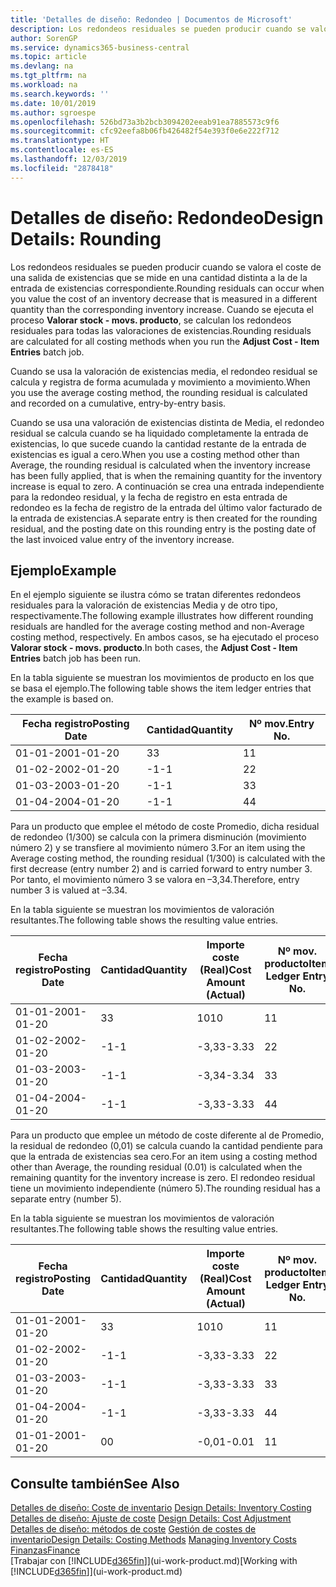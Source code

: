 ```yaml
---
title: 'Detalles de diseño: Redondeo | Documentos de Microsoft'
description: Los redondeos residuales se pueden producir cuando se valora el coste de una salida de existencias que se mide en una cantidad distinta a la de la entrada de existencias correspondiente. Cuando se ejecuta el proceso **Valorar stock - movs. producto**, se calculan los redondeos residuales para todas las valoraciones de existencias.
author: SorenGP
ms.service: dynamics365-business-central
ms.topic: article
ms.devlang: na
ms.tgt_pltfrm: na
ms.workload: na
ms.search.keywords: ''
ms.date: 10/01/2019
ms.author: sgroespe
ms.openlocfilehash: 526bd73a3b2bcb3094202eeab91ea7885573c9f6
ms.sourcegitcommit: cfc92eefa8b06fb426482f54e393f0e6e222f712
ms.translationtype: HT
ms.contentlocale: es-ES
ms.lasthandoff: 12/03/2019
ms.locfileid: "2878418"
---
```

# <a name="design-details-rounding"></a><span data-ttu-id="76abe-104">Detalles de diseño: Redondeo</span><span class="sxs-lookup"><span data-stu-id="76abe-104">Design Details: Rounding</span></span>
<span data-ttu-id="76abe-105">Los redondeos residuales se pueden producir cuando se valora el coste de una salida de existencias que se mide en una cantidad distinta a la de la entrada de existencias correspondiente.</span><span class="sxs-lookup"><span data-stu-id="76abe-105">Rounding residuals can occur when you value the cost of an inventory decrease that is measured in a different quantity than the corresponding inventory increase.</span></span> <span data-ttu-id="76abe-106">Cuando se ejecuta el proceso **Valorar stock - movs. producto**, se calculan los redondeos residuales para todas las valoraciones de existencias.</span><span class="sxs-lookup"><span data-stu-id="76abe-106">Rounding residuals are calculated for all costing methods when you run the **Adjust Cost - Item Entries** batch job.</span></span>  

 <span data-ttu-id="76abe-107">Cuando se usa la valoración de existencias media, el redondeo residual se calcula y registra de forma acumulada y movimiento a movimiento.</span><span class="sxs-lookup"><span data-stu-id="76abe-107">When you use the average costing method, the rounding residual is calculated and recorded on a cumulative, entry-by-entry basis.</span></span>  

 <span data-ttu-id="76abe-108">Cuando se usa una valoración de existencias distinta de Media, el redondeo residual se calcula cuando se ha liquidado completamente la entrada de existencias, lo que sucede cuando la cantidad restante de la entrada de existencias es igual a cero.</span><span class="sxs-lookup"><span data-stu-id="76abe-108">When you use a costing method other than Average, the rounding residual is calculated when the inventory increase has been fully applied, that is when the remaining quantity for the inventory increase is equal to zero.</span></span> <span data-ttu-id="76abe-109">A continuación se crea una entrada independiente para la redondeo residual, y la fecha de registro en esta entrada de redondeo es la fecha de registro de la entrada del último valor facturado de la entrada de existencias.</span><span class="sxs-lookup"><span data-stu-id="76abe-109">A separate entry is then created for the rounding residual, and the posting date on this rounding entry is the posting date of the last invoiced value entry of the inventory increase.</span></span>  

## <a name="example"></a><span data-ttu-id="76abe-110">Ejemplo</span><span class="sxs-lookup"><span data-stu-id="76abe-110">Example</span></span>  
 <span data-ttu-id="76abe-111">En el ejemplo siguiente se ilustra cómo se tratan diferentes redondeos residuales para la valoración de existencias Media y de otro tipo, respectivamente.</span><span class="sxs-lookup"><span data-stu-id="76abe-111">The following example illustrates how different rounding residuals are handled for the average costing method and non-Average costing method, respectively.</span></span> <span data-ttu-id="76abe-112">En ambos casos, se ha ejecutado el proceso **Valorar stock - movs. producto**.</span><span class="sxs-lookup"><span data-stu-id="76abe-112">In both cases, the **Adjust Cost - Item Entries** batch job has been run.</span></span>  

 <span data-ttu-id="76abe-113">En la tabla siguiente se muestran los movimientos de producto en los que se basa el ejemplo.</span><span class="sxs-lookup"><span data-stu-id="76abe-113">The following table shows the item ledger entries that the example is based on.</span></span>  

|<span data-ttu-id="76abe-114">Fecha registro</span><span class="sxs-lookup"><span data-stu-id="76abe-114">Posting Date</span></span>|<span data-ttu-id="76abe-115">Cantidad</span><span class="sxs-lookup"><span data-stu-id="76abe-115">Quantity</span></span>|<span data-ttu-id="76abe-116">Nº mov.</span><span class="sxs-lookup"><span data-stu-id="76abe-116">Entry No.</span></span>|  
|------------------|--------------|---------------|  
|<span data-ttu-id="76abe-117">01-01-20</span><span class="sxs-lookup"><span data-stu-id="76abe-117">01-01-20</span></span>|<span data-ttu-id="76abe-118">3</span><span class="sxs-lookup"><span data-stu-id="76abe-118">3</span></span>|<span data-ttu-id="76abe-119">1</span><span class="sxs-lookup"><span data-stu-id="76abe-119">1</span></span>|  
|<span data-ttu-id="76abe-120">01-02-20</span><span class="sxs-lookup"><span data-stu-id="76abe-120">02-01-20</span></span>|<span data-ttu-id="76abe-121">-1</span><span class="sxs-lookup"><span data-stu-id="76abe-121">-1</span></span>|<span data-ttu-id="76abe-122">2</span><span class="sxs-lookup"><span data-stu-id="76abe-122">2</span></span>|  
|<span data-ttu-id="76abe-123">01-03-20</span><span class="sxs-lookup"><span data-stu-id="76abe-123">03-01-20</span></span>|<span data-ttu-id="76abe-124">-1</span><span class="sxs-lookup"><span data-stu-id="76abe-124">-1</span></span>|<span data-ttu-id="76abe-125">3</span><span class="sxs-lookup"><span data-stu-id="76abe-125">3</span></span>|  
|<span data-ttu-id="76abe-126">01-04-20</span><span class="sxs-lookup"><span data-stu-id="76abe-126">04-01-20</span></span>|<span data-ttu-id="76abe-127">-1</span><span class="sxs-lookup"><span data-stu-id="76abe-127">-1</span></span>|<span data-ttu-id="76abe-128">4</span><span class="sxs-lookup"><span data-stu-id="76abe-128">4</span></span>|  

 <span data-ttu-id="76abe-129">Para un producto que emplee el método de coste Promedio, dicha residual de redondeo (1/300) se calcula con la primera disminución (movimiento número 2) y se transfiere al movimiento número 3.</span><span class="sxs-lookup"><span data-stu-id="76abe-129">For an item using the Average costing method, the rounding residual (1/300) is calculated with the first decrease (entry number 2) and is carried forward to entry number 3.</span></span> <span data-ttu-id="76abe-130"> Por tanto, el movimiento número 3 se valora en –3,34.</span><span class="sxs-lookup"><span data-stu-id="76abe-130">Therefore, entry number 3 is valued at –3.34.</span></span>  

 <span data-ttu-id="76abe-131">En la tabla siguiente se muestran los movimientos de valoración resultantes.</span><span class="sxs-lookup"><span data-stu-id="76abe-131">The following table shows the resulting value entries.</span></span>  

|<span data-ttu-id="76abe-132">Fecha registro</span><span class="sxs-lookup"><span data-stu-id="76abe-132">Posting Date</span></span>|<span data-ttu-id="76abe-133">Cantidad</span><span class="sxs-lookup"><span data-stu-id="76abe-133">Quantity</span></span>|<span data-ttu-id="76abe-134">Importe coste (Real)</span><span class="sxs-lookup"><span data-stu-id="76abe-134">Cost Amount (Actual)</span></span>|<span data-ttu-id="76abe-135">Nº mov. producto</span><span class="sxs-lookup"><span data-stu-id="76abe-135">Item Ledger Entry No.</span></span>|<span data-ttu-id="76abe-136">Nº mov.</span><span class="sxs-lookup"><span data-stu-id="76abe-136">Entry No.</span></span>|  
|------------------|--------------|----------------------------|---------------------------|---------------|  
|<span data-ttu-id="76abe-137">01-01-20</span><span class="sxs-lookup"><span data-stu-id="76abe-137">01-01-20</span></span>|<span data-ttu-id="76abe-138">3</span><span class="sxs-lookup"><span data-stu-id="76abe-138">3</span></span>|<span data-ttu-id="76abe-139">10</span><span class="sxs-lookup"><span data-stu-id="76abe-139">10</span></span>|<span data-ttu-id="76abe-140">1</span><span class="sxs-lookup"><span data-stu-id="76abe-140">1</span></span>|<span data-ttu-id="76abe-141">1</span><span class="sxs-lookup"><span data-stu-id="76abe-141">1</span></span>|  
|<span data-ttu-id="76abe-142">01-02-20</span><span class="sxs-lookup"><span data-stu-id="76abe-142">02-01-20</span></span>|<span data-ttu-id="76abe-143">-1</span><span class="sxs-lookup"><span data-stu-id="76abe-143">-1</span></span>|<span data-ttu-id="76abe-144">-3,33</span><span class="sxs-lookup"><span data-stu-id="76abe-144">-3.33</span></span>|<span data-ttu-id="76abe-145">2</span><span class="sxs-lookup"><span data-stu-id="76abe-145">2</span></span>|<span data-ttu-id="76abe-146">2</span><span class="sxs-lookup"><span data-stu-id="76abe-146">2</span></span>|  
|<span data-ttu-id="76abe-147">01-03-20</span><span class="sxs-lookup"><span data-stu-id="76abe-147">03-01-20</span></span>|<span data-ttu-id="76abe-148">-1</span><span class="sxs-lookup"><span data-stu-id="76abe-148">-1</span></span>|<span data-ttu-id="76abe-149">-3,34</span><span class="sxs-lookup"><span data-stu-id="76abe-149">-3.34</span></span>|<span data-ttu-id="76abe-150">3</span><span class="sxs-lookup"><span data-stu-id="76abe-150">3</span></span>|<span data-ttu-id="76abe-151">3</span><span class="sxs-lookup"><span data-stu-id="76abe-151">3</span></span>|  
|<span data-ttu-id="76abe-152">01-04-20</span><span class="sxs-lookup"><span data-stu-id="76abe-152">04-01-20</span></span>|<span data-ttu-id="76abe-153">-1</span><span class="sxs-lookup"><span data-stu-id="76abe-153">-1</span></span>|<span data-ttu-id="76abe-154">-3,33</span><span class="sxs-lookup"><span data-stu-id="76abe-154">-3.33</span></span>|<span data-ttu-id="76abe-155">4</span><span class="sxs-lookup"><span data-stu-id="76abe-155">4</span></span>|<span data-ttu-id="76abe-156">4</span><span class="sxs-lookup"><span data-stu-id="76abe-156">4</span></span>|  

 <span data-ttu-id="76abe-157">Para un producto que emplee un método de coste diferente al de Promedio, la residual de redondeo (0,01) se calcula cuando la cantidad pendiente para que la entrada de existencias sea cero.</span><span class="sxs-lookup"><span data-stu-id="76abe-157">For an item using a costing method other than Average, the rounding residual (0.01) is calculated when the remaining quantity for the inventory increase is zero.</span></span> <span data-ttu-id="76abe-158">El redondeo residual tiene un movimiento independiente (número 5).</span><span class="sxs-lookup"><span data-stu-id="76abe-158">The rounding residual has a separate entry (number 5).</span></span>  

 <span data-ttu-id="76abe-159">En la tabla siguiente se muestran los movimientos de valoración resultantes.</span><span class="sxs-lookup"><span data-stu-id="76abe-159">The following table shows the resulting value entries.</span></span>  

|<span data-ttu-id="76abe-160">Fecha registro</span><span class="sxs-lookup"><span data-stu-id="76abe-160">Posting Date</span></span>|<span data-ttu-id="76abe-161">Cantidad</span><span class="sxs-lookup"><span data-stu-id="76abe-161">Quantity</span></span>|<span data-ttu-id="76abe-162">Importe coste (Real)</span><span class="sxs-lookup"><span data-stu-id="76abe-162">Cost Amount (Actual)</span></span>|<span data-ttu-id="76abe-163">Nº mov. producto</span><span class="sxs-lookup"><span data-stu-id="76abe-163">Item Ledger Entry No.</span></span>|<span data-ttu-id="76abe-164">Nº mov.</span><span class="sxs-lookup"><span data-stu-id="76abe-164">Entry No.</span></span>|  
|------------------|--------------|----------------------------|---------------------------|---------------|  
|<span data-ttu-id="76abe-165">01-01-20</span><span class="sxs-lookup"><span data-stu-id="76abe-165">01-01-20</span></span>|<span data-ttu-id="76abe-166">3</span><span class="sxs-lookup"><span data-stu-id="76abe-166">3</span></span>|<span data-ttu-id="76abe-167">10</span><span class="sxs-lookup"><span data-stu-id="76abe-167">10</span></span>|<span data-ttu-id="76abe-168">1</span><span class="sxs-lookup"><span data-stu-id="76abe-168">1</span></span>|<span data-ttu-id="76abe-169">1</span><span class="sxs-lookup"><span data-stu-id="76abe-169">1</span></span>|  
|<span data-ttu-id="76abe-170">01-02-20</span><span class="sxs-lookup"><span data-stu-id="76abe-170">02-01-20</span></span>|<span data-ttu-id="76abe-171">-1</span><span class="sxs-lookup"><span data-stu-id="76abe-171">-1</span></span>|<span data-ttu-id="76abe-172">-3,33</span><span class="sxs-lookup"><span data-stu-id="76abe-172">-3.33</span></span>|<span data-ttu-id="76abe-173">2</span><span class="sxs-lookup"><span data-stu-id="76abe-173">2</span></span>|<span data-ttu-id="76abe-174">2</span><span class="sxs-lookup"><span data-stu-id="76abe-174">2</span></span>|  
|<span data-ttu-id="76abe-175">01-03-20</span><span class="sxs-lookup"><span data-stu-id="76abe-175">03-01-20</span></span>|<span data-ttu-id="76abe-176">-1</span><span class="sxs-lookup"><span data-stu-id="76abe-176">-1</span></span>|<span data-ttu-id="76abe-177">-3,33</span><span class="sxs-lookup"><span data-stu-id="76abe-177">-3.33</span></span>|<span data-ttu-id="76abe-178">3</span><span class="sxs-lookup"><span data-stu-id="76abe-178">3</span></span>|<span data-ttu-id="76abe-179">3</span><span class="sxs-lookup"><span data-stu-id="76abe-179">3</span></span>|  
|<span data-ttu-id="76abe-180">01-04-20</span><span class="sxs-lookup"><span data-stu-id="76abe-180">04-01-20</span></span>|<span data-ttu-id="76abe-181">-1</span><span class="sxs-lookup"><span data-stu-id="76abe-181">-1</span></span>|<span data-ttu-id="76abe-182">-3,33</span><span class="sxs-lookup"><span data-stu-id="76abe-182">-3.33</span></span>|<span data-ttu-id="76abe-183">4</span><span class="sxs-lookup"><span data-stu-id="76abe-183">4</span></span>|<span data-ttu-id="76abe-184">4</span><span class="sxs-lookup"><span data-stu-id="76abe-184">4</span></span>|  
|<span data-ttu-id="76abe-185">01-01-20</span><span class="sxs-lookup"><span data-stu-id="76abe-185">01-01-20</span></span>|<span data-ttu-id="76abe-186">0</span><span class="sxs-lookup"><span data-stu-id="76abe-186">0</span></span>|<span data-ttu-id="76abe-187">-0,01</span><span class="sxs-lookup"><span data-stu-id="76abe-187">-0.01</span></span>|<span data-ttu-id="76abe-188">1</span><span class="sxs-lookup"><span data-stu-id="76abe-188">1</span></span>|<span data-ttu-id="76abe-189">5</span><span class="sxs-lookup"><span data-stu-id="76abe-189">5</span></span>|  

## <a name="see-also"></a><span data-ttu-id="76abe-190">Consulte también</span><span class="sxs-lookup"><span data-stu-id="76abe-190">See Also</span></span>  
 <span data-ttu-id="76abe-191">[Detalles de diseño: Coste de inventario](design-details-inventory-costing.md) </span><span class="sxs-lookup"><span data-stu-id="76abe-191">[Design Details: Inventory Costing](design-details-inventory-costing.md) </span></span>  
 <span data-ttu-id="76abe-192">[Detalles de diseño: Ajuste de coste](design-details-cost-adjustment.md) </span><span class="sxs-lookup"><span data-stu-id="76abe-192">[Design Details: Cost Adjustment](design-details-cost-adjustment.md) </span></span>  
 <span data-ttu-id="76abe-193">[Detalles de diseño: métodos de coste](design-details-costing-methods.md) [Gestión de costes de inventario](finance-manage-inventory-costs.md)</span><span class="sxs-lookup"><span data-stu-id="76abe-193">[Design Details: Costing Methods](design-details-costing-methods.md) [Managing Inventory Costs](finance-manage-inventory-costs.md)</span></span>  
 [<span data-ttu-id="76abe-194">Finanzas</span><span class="sxs-lookup"><span data-stu-id="76abe-194">Finance</span></span>](finance.md)  
 <span data-ttu-id="76abe-195">[Trabajar con [!INCLUDE[d365fin](includes/d365fin_md.md)]](ui-work-product.md)</span><span class="sxs-lookup"><span data-stu-id="76abe-195">[Working with [!INCLUDE[d365fin](includes/d365fin_md.md)]](ui-work-product.md)</span></span>
